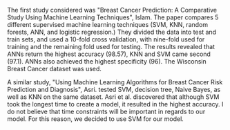 The first study considered was "Breast Cancer Prediction: A Comparative Study Using Machine
Learning Techniques", Islam. The paper compares 5 different supervised machine learning techniques (SVM, KNN, random forests, ANN, and logistic regression.) They divided the data into test and train sets, and used a 10-fold cross validation, with nine-fold used for training and the remaining fold used for testing. The results revealed that ANNs return the highest accuracy ($98.57%$), KNN and SVM came second ($97.1%$). ANNs also achieved the highest specificity ($96%$). The Wisconsin Breast Cancer dataset was used.

A similar study, "Using Machine Learning Algorithms for Breast Cancer Risk
Prediction and Diagnosis", Asri. tested SVM, decision tree, Naive Bayes, as well as KNN on the same dataset. Asri et al. discovered that although SVM took the longest time to create a model, it resulted in the highest accuracy. I do not believe that time constraints will be important in regards to our model. For this reason, we decided to use SVM for our model.



